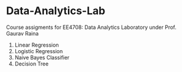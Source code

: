 # Data-Analytics-Lab
Course assigments for EE4708: Data Analytics Laboratory under Prof. Gaurav Raina

1. Linear Regression
2. Logistic Regression
3. Naive Bayes Classifier
4. Decision Tree
